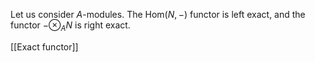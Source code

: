 Let us consider $A$-modules. The $\text{Hom}(N,-)$ functor is left exact, and the functor $-\otimes_A N$ is right exact.

[[Exact functor]]